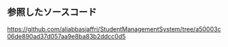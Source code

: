 ## 参照したソースコード
https://github.com/aliabbasjaffri/StudentManagementSystem/tree/a50003c06de890ad37d057aa9e8ba83b2ddcc0d5
